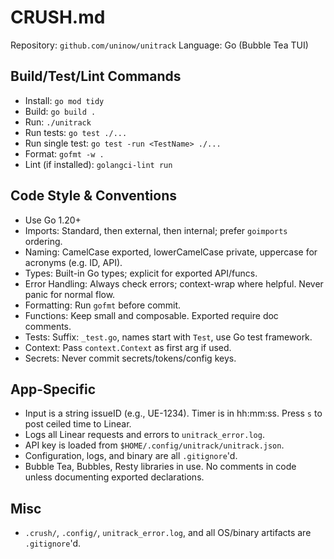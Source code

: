 # CRUSH.md

Repository: `github.com/uninow/unitrack`
Language: Go (Bubble Tea TUI)

## Build/Test/Lint Commands
- Install: `go mod tidy`
- Build: `go build .`
- Run: `./unitrack`
- Run tests: `go test ./...`
- Run single test: `go test -run <TestName> ./...`
- Format: `gofmt -w .`
- Lint (if installed): `golangci-lint run`

## Code Style & Conventions
- Use Go 1.20+
- Imports: Standard, then external, then internal; prefer `goimports` ordering.
- Naming: CamelCase exported, lowerCamelCase private, uppercase for acronyms (e.g. ID, API).
- Types: Built-in Go types; explicit for exported API/funcs.
- Error Handling: Always check errors; context-wrap where helpful. Never panic for normal flow.
- Formatting: Run `gofmt` before commit.
- Functions: Keep small and composable. Exported require doc comments.
- Tests: Suffix: `_test.go`, names start with `Test`, use Go test framework.
- Context: Pass `context.Context` as first arg if used.
- Secrets: Never commit secrets/tokens/config keys.

## App-Specific
- Input is a string issueID (e.g., UE-1234). Timer is in hh:mm:ss. Press `s` to post ceiled time to Linear.
- Logs all Linear requests and errors to `unitrack_error.log`.
- API key is loaded from `$HOME/.config/unitrack/unitrack.json`.
- Configuration, logs, and binary are all `.gitignore`'d.
- Bubble Tea, Bubbles, Resty libraries in use. No comments in code unless documenting exported declarations.

## Misc
- `.crush/`, `.config/`, `unitrack_error.log`, and all OS/binary artifacts are `.gitignore`'d.
